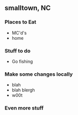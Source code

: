 ## smalltown, NC

### Places to Eat

- MC'd's
- home


### Stuff to do

- Go fishing


### Make some changes locally

- blah
- blah blergh
- w00t

### Even more stuff
